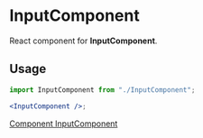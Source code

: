 # InputComponent

React component for **InputComponent**.

## Usage

```jsx
import InputComponent from "./InputComponent";

<InputComponent />;
```

[Component InputComponent](https://docs.google.com/document/d/1JRseSvPeddQe_KXeRw8TZajj29tsQTi7o-cPb5wKF1g/edit?usp=sharing)
